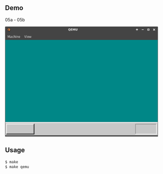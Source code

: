 ## Demo

05a - 05b

![template](https://github.com/watermelon892/OSPractice/blob/master/05/pic/05a.png)

## Usage

```
$ make
$ make qemu
```
